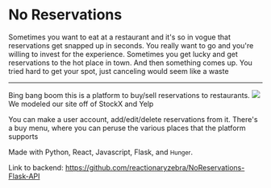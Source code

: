 <h1>No Reservations</h1>
Sometimes you want to eat at a restaurant and it's so in vogue that reservations get snapped up in seconds. You really want to go and you're willing to invest for the experience.
Sometimes you get lucky and get reservations to the hot place in town. And then something comes up. You tried hard to get your spot, just canceling would seem like a waste
<hr/>
Bing bang boom this is a platform to buy/sell reservations to restaurants. 

<img src="https://i.imgur.com/T7SlI81.jpg"/>
We modeled our site off of StockX and Yelp

You can make a user account, add/edit/delete reservations from it. There's a buy menu, where you can peruse the various places that the platform supports

Made with Python, React, Javascript, Flask, and <small>Hunger</small>.

Link to backend:
<a href="https://github.com/reactionaryzebra/NoReservations-Flask-API"> https://github.com/reactionaryzebra/NoReservations-Flask-API</a>
